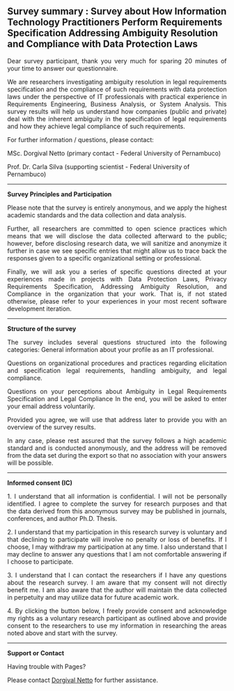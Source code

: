 ## Survey summary : Survey about How Information Technology Practitioners Perform Requirements Specification Addressing Ambiguity Resolution and Compliance with Data Protection Laws

<p align=justify> Dear survey participant, thank you very much for sparing 20 minutes of your time to answer our questionnaire.

<p align=justify> We are researchers investigating ambiguity resolution in legal requirements specification and the compliance of such requirements with data protection laws under the perspective of  IT professionals with practical experience in Requirements Engineering, Business Analysis, or System Analysis. This survey results will help us understand how companies (public and private) deal with the inherent ambiguity in the specification of legal requirements and how they achieve legal compliance of such requirements.

<p align=justify> For further information / questions, please contact: 

  MSc. Dorgival Netto (primary contact - Federal University of Pernambuco)
  
  Prof. Dr. Carla Silva (supporting scientist - Federal University of Pernambuco) 

<hr>

**Survey Principles and Participation**

<p align=justify> Please note that the survey is entirely anonymous, and we apply the highest academic standards and the data collection and data analysis.

<p align=justify> Further, all researchers are committed to open science practices which means that we will disclose the data collected afterward to the public; however, before disclosing research data, we will sanitize and anonymize it further in case we see specific entries that might allow us to trace back the responses given to a specific organizational setting or professional.

<p align=justify> Finally, we will ask you a series of specific questions directed at your experiences made in projects with Data Protection Laws, Privacy Requirements Specification, Addressing Ambiguity Resolution, and Compliance in the organization that your work. That is, if not stated otherwise, please refer to your experiences in your most recent software development iteration.

<hr>

**Structure of the survey**

<p align=justify> The survey includes several questions structured into the following categories: General information about your profile as an IT professional.

<p align=justify> Questions on organizational procedures and practices regarding elicitation and specification legal requirements, handling ambiguity, and legal compliance.

<p align=justify> Questions on your perceptions about Ambiguity in Legal Requirements Specification and Legal Compliance In the end, you will be asked to enter your email address voluntarily.

<p align=justify> Provided you agree, we will use that address later to provide you with an overview of the survey results.

<p align=justify> In any case, please rest assured that the survey follows a high academic standard and is conducted anonymously, and the address will be removed from the data set during the export so that no association with your answers will be possible.  

<hr>
  
**Informed consent (IC)**

<p align=justify> 1. I understand that all information is confidential. I will not be personally identified. I agree to complete the survey for research purposes and that the data derived from this anonymous survey may be published in journals, conferences, and author Ph.D. Thesis.

<p align=justify> 2. I understand that my participation in this research survey is voluntary and that declining to participate will involve no penalty or loss of benefits. If I choose, I may withdraw my participation at any time. I also understand that I may decline to answer any questions that I am not comfortable answering if I choose to participate.

<p align=justify> 3. I understand that I can contact the researchers if I have any questions about the research survey. I am aware that my consent will not directly benefit me. I am also aware that the author will maintain the data collected in perpetuity and may utilize data for future academic work.

<p align=justify> 4. By clicking the button below, I freely provide consent and acknowledge my rights as a voluntary research participant as outlined above and provide consent to the researchers to use my information in researching the areas noted above and start with the survey.

<hr>

**Support or Contact**

Having trouble with Pages? 

<p>Please contact <a href="mailto:dpsn2@cin.ufpe.br">Dorgival Netto</a> for further assistance.</p>
